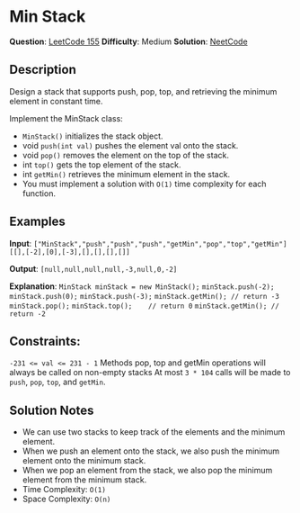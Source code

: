 # Min Stack
__Question__: [LeetCode 155](https://leetcode.com/problems/min-stack/)
__Difficulty__: Medium
__Solution__: [NeetCode](https://youtu.be/qkLl7nAwDPo)

## Description
Design a stack that supports push, pop, top, and retrieving the minimum element in constant time.

Implement the MinStack class:

- `MinStack()` initializes the stack object.
- void `push(int val)` pushes the element val onto the stack.
- void `pop()` removes the element on the top of the stack.
- int `top()` gets the top element of the stack.
- int `getMin()` retrieves the minimum element in the stack.
- You must implement a solution with `O(1)` time complexity for each function.

## Examples
__Input__: `["MinStack","push","push","push","getMin","pop","top","getMin"]`
`[[],[-2],[0],[-3],[],[],[],[]]`

__Output__: `[null,null,null,null,-3,null,0,-2]`

__Explanation__:
`MinStack minStack = new MinStack();`
`minStack.push(-2);`
`minStack.push(0);`
`minStack.push(-3);`
`minStack.getMin(); // return -3`
`minStack.pop();`
`minStack.top();    // return 0`
`minStack.getMin(); // return -2`


## Constraints:
`-231 <= val <= 231 - 1`
Methods pop, top and getMin operations will always be called on non-empty stacks
At most `3 * 104` calls will be made to `push`, `pop`, `top`, and `getMin`.

## Solution Notes
- We can use two stacks to keep track of the elements and the minimum element.
- When we push an element onto the stack, we also push the minimum element onto the minimum stack.
- When we pop an element from the stack, we also pop the minimum element from the minimum stack.
- Time Complexity: `O(1)`
- Space Complexity: `O(n)`
